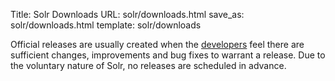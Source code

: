 Title: Solr Downloads
URL: solr/downloads.html
save_as: solr/downloads.html
template: solr/downloads

Official releases are usually created when the [developers]({filename}/pages/whoweare.md)
feel there are sufficient changes, improvements and bug fixes to warrant a release.
Due to the voluntary nature of Solr, no releases are scheduled in advance.

